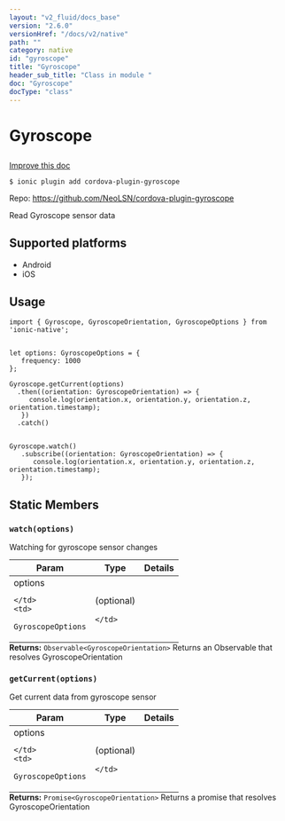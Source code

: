 ```yaml
---
layout: "v2_fluid/docs_base"
version: "2.6.0"
versionHref: "/docs/v2/native"
path: ""
category: native
id: "gyroscope"
title: "Gyroscope"
header_sub_title: "Class in module "
doc: "Gyroscope"
docType: "class"
---
```








<h1 class="api-title">
  
  Gyroscope
  

  

  </h1>

<a class="improve-v2-docs" href="http://github.com/driftyco/ionic-native/edit/master/src/plugins/gyroscope.ts#L38">
  Improve this doc
</a>



<!-- decorators -->





<pre><code>$ ionic plugin add cordova-plugin-gyroscope</code></pre>
<p>Repo:
  <a href="https://github.com/NeoLSN/cordova-plugin-gyroscope">
    https://github.com/NeoLSN/cordova-plugin-gyroscope
  </a>
</p>

<!-- description -->

<p>Read Gyroscope sensor data</p>


<!-- @platforms tag -->
<h2>Supported platforms</h2>

<ul>
  <li>Android</li><li>iOS</li>
</ul>

<!-- @platforms tag end -->


<!-- if doc.decorators -->

<!-- @usage tag -->

<h2>Usage</h2>

<pre><code>import { Gyroscope, GyroscopeOrientation, GyroscopeOptions } from &#39;ionic-native&#39;;


let options: GyroscopeOptions = {
   frequency: 1000
};

Gyroscope.getCurrent(options)
  .then((orientation: GyroscopeOrientation) =&gt; {
     console.log(orientation.x, orientation.y, orientation.z, orientation.timestamp);
   })
  .catch()


Gyroscope.watch()
   .subscribe((orientation: GyroscopeOrientation) =&gt; {
      console.log(orientation.x, orientation.y, orientation.z, orientation.timestamp);
   });
</code></pre>




<!-- @property tags -->


<h2>Static Members</h2>

<div id="watch"></div>
<h3><code>watch(options)</code>
  
</h3>

Watching for gyroscope sensor changes


<table class="table param-table" style="margin:0;">
  <thead>
  <tr>
    <th>Param</th>
    <th>Type</th>
    <th>Details</th>
  </tr>
  </thead>
  <tbody>
  
  <tr>
    <td>
      options
      
      
    </td>
    <td>
      
<code>GyroscopeOptions</code>
    </td>
    <td>
      <p>(optional)</p>

      
    </td>
  </tr>
  
  </tbody>
</table>





<div class="return-value" markdown="1">
  <i class="icon ion-arrow-return-left"></i>
  <b>Returns:</b> 
<code>Observable&lt;GyroscopeOrientation&gt;</code> Returns an Observable that resolves GyroscopeOrientation
</div>



<div id="getCurrent"></div>
<h3><code>getCurrent(options)</code>
  
</h3>




Get current data from gyroscope sensor


<table class="table param-table" style="margin:0;">
  <thead>
  <tr>
    <th>Param</th>
    <th>Type</th>
    <th>Details</th>
  </tr>
  </thead>
  <tbody>
  
  <tr>
    <td>
      options
      
      
    </td>
    <td>
      
<code>GyroscopeOptions</code>
    </td>
    <td>
      <p>(optional)</p>

      
    </td>
  </tr>
  
  </tbody>
</table>





<div class="return-value" markdown="1">
  <i class="icon ion-arrow-return-left"></i>
  <b>Returns:</b> 
<code>Promise&lt;GyroscopeOrientation&gt;</code> Returns a promise that resolves GyroscopeOrientation
</div>




<!-- methods on the class -->



<!-- other classes -->

<!-- end other classes -->

<!-- interfaces -->

<!-- end interfaces -->

<!-- related link --><!-- end content block -->


<!-- end body block -->

